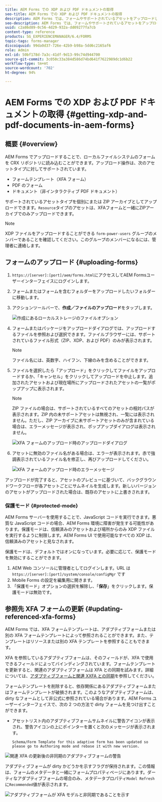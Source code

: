 ```yaml
---
title: AEM Forms での XDP および PDF ドキュメントの取得
seo-title: AEM Forms での XDP および PDF ドキュメントの取得
description: AEM Forms では、フォームやサポートされているアセットをアップロードし、アダプティブフォームで使用できます。複数のフォームや関連リソースを一括して ZIP としてアップロードすることもできます。
seo-description: AEM Forms では、フォームやサポートされているアセットをアップロードし、アダプティブフォームで使用できます。複数のフォームや関連リソースを一括して ZIP としてアップロードすることもできます。
uuid: c2a86d89-0c56-4d29-932a-dd09277fa7cb
content-type: reference
products: SG_EXPERIENCEMANAGER/6.4/FORMS
topic-tags: forms-manager
discoiquuid: 99da0d37-726e-42b9-b98a-5dd6c2165af6
role: Admin
exl-id: 50bf178d-7a3c-41df-9d13-99c74d944700
source-git-commit: 3c050c33a384d586d74bd641f7622989dc1d6b22
workflow-type: tm+mt
source-wordcount: '702'
ht-degree: 94%

---
```


# AEM Forms での XDP および PDF ドキュメントの取得 {#getting-xdp-and-pdf-documents-in-aem-forms}

## 概要 {#overview}

AEM Forms でアップロードすることで、ローカルファイルシステムのフォームを CRX リポジトリに読み込むことができます。アップロード操作は、次のアセットタイプに対してサポートされています。

* フォームテンプレート（XFA フォーム）
* PDF のフォーム
* ドキュメント（非インタラクティブ PDF ドキュメント）

サポートされているアセットタイプを個別にまたは ZIP アーカイブとしてアップロードできます。`Resource`タイプのアセットは、XFAフォームと一緒にZIPアーカイブでのみアップロードできます。

>[!NOTE]
>
>XDP ファイルをアップロードすることができる `form-power-users` グループのメンバーであることを確認してください。このグループのメンバーになるには、管理者に連絡します。

## フォームのアップロード {#uploading-forms}

1. `https://[server]:[port]/aem/forms.html`にアクセスしてAEM Formsユーザーインターフェイスにログインします。
1. フォームまたはフォームを含むフォルダーをアップロードしたいフォルダーに移動します。
1. アクションツールバーで、**作成／ファイルのアップロード**&#x200B;をタップします。

   ![作成にあるローカルストレージのファイルオプション](assets/step.png)

1. フォームまたはパッケージをアップロードダイアログでは、アップロードするファイルを参照および選択できます。ファイルブラウザーには、サポートされているファイル形式（ZIP、XDP、および PDF）のみが表示されます。

   >[!NOTE]
   >
   >ファイル名には、英数字、ハイフン、下線のみを含めることができます。

1. ファイルを選択したら「アップロード」をクリックしてファイルをアップロードするか、「キャンセル」をクリックしてアップロードを中止します。追加されたアセットおよび現在場所にアップロードされたアセットの一覧がポップアップに表示されます。

   >[!NOTE]
   >
   >ZIP ファイルの場合は、サポートされているすべてのアセットの相対パスが表示されます。ZIP 内の未サポートアセットは無視され、一覧には表示されません。ただし、ZIP アーカイブに未サポートアセットのみが含まれている場合は、エラーメッセージが表示され、ポップアップダイアログは表示されません。

   ![XFA フォームのアップロード時のアップロードダイアログ](assets/upload-scr.png)

1. アセットに無効のファイル名がある場合は、エラーが表示されます。赤で強調表示されているファイル名を修正し、再びアップロードしてください。

   ![XFA フォームのアップロード時のエラーメッセージ](assets/upload-scr-err.png)

アップロードが完了すると、アセットのプレビューに基づいて、バックグラウンドワークフローが各アセットごとにサムネイルを生成します。新しいバージョンのアセットがアップロードされた場合は、既存のアセットに上書きされます。

### 保護モード {#protected-mode}

AEM Forms サーバーを使用することで、JavaScript コードを実行できます。悪質な JavaScript コードの場合、AEM Forms 環境に障害が発生する可能性があります。保護モードは、信頼済みのアセットおよび場所からのみ XDP ファイルを実行するように制限します。AEM Forms UI で使用可能なすべての XDP は、信頼済みのアセットと見なされます。

保護モードは、デフォルトではオンになっています。必要に応じて、保護モードを無効にすることができます。

1. AEM Web コンソールに管理者としてログインします。URL は `https://[server]:[port]/system/console/configMgr` です
1. Mobile Forms の設定を編集用に開きます。
1. 「保護モード」オプションの選択を解除し、「**保存**」をクリックします。保護モードは無効です。

## 参照先 XFA フォームの更新 {#updating-referenced-xfa-forms}

AEM Forms では、XFA フォームテンプレートは、アダプティブフォームまたは別の XFA フォームテンプレートによって参照されることができます。また、テンプレートはリソースまたは別の XFA テンプレートを参照することもできます。

XFA を参照しているアダプティブフォームは、そのフィールドが、XFA で使用できるフィールドによってバインディングされています。フォームテンプレートを更新すると、関連のアダプティブフォームは XFA との同期を試みます。詳細については、[アダプティブフォームと関連 XXFA との同期](/help/forms/using/synchronizing-adaptive-forms-xfa.md)を参照してください。

フォームテンプレートを削除すると、依存関係にあるアダプティブフォームまたはフォームテンプレートが破損されます。このようなアダプティブフォームは、dirty なフォームとして非公式に参照されている場合があります。AEM Forms ユーザーインターフェイスで、次の 2 つの方法で dirty フォームを見つけ出すことができます。

* アセットリスト内のアダプティブフォームサムネイルに警告アイコンが表示され、警告アイコンの上にポインターを置くと次のメッセージが表示されます。

   `Schema/Form Template for this adaptive form has been updated so please go to Authoring mode and rebase it with new version.`

![関連 XFA の更新後の非同期のアダプティブフォームの警告](assets/dirtyaf.png)

アダプティブフォームが dirty かどうかを示すフラグが保持されます。この情報は、フォームのメタデータと一緒にフォームプロパティページにあります。ダーティなアダプティブフォームの場合のみ、メタデータプロパティ`Model Refresh`に`Recommended`値が表示されます。

![アダプティブフォームが XFA モデルと非同期であることを示す](assets/model-refresh.png)
